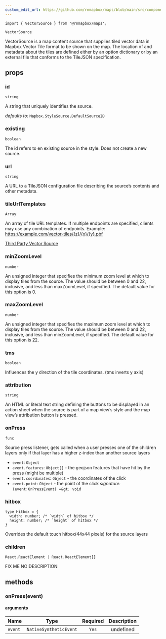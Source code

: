 ```yaml
---
custom_edit_url: https://github.com/rnmapbox/maps/blob/main/src/components/VectorSource.tsx
---
```


  

```tsx
import { VectorSource } from '@rnmapbox/maps';

VectorSource

```
VectorSource is a map content source that supplies tiled vector data in Mapbox Vector Tile format to be shown on the map.
The location of and metadata about the tiles are defined either by an option dictionary or by an external file that conforms to the TileJSON specification.

## props

  
### id

```tsx
string
```
A string that uniquely identifies the source.

  _defaults to:_ `Mapbox.StyleSource.DefaultSourceID`

  
### existing

```tsx
boolean
```
The id refers to en existing source in the style. Does not create a new source.


  
### url

```tsx
string
```
A URL to a TileJSON configuration file describing the source’s contents and other metadata.


  
### tileUrlTemplates

```tsx
Array
```
An array of tile URL templates. If multiple endpoints are specified, clients may use any combination of endpoints.
Example: https://example.com/vector-tiles/{z}/{x}/{y}.pbf

[Third Party Vector Source](../examples/LineLayer/ThirdPartyVectorSource)
  
### minZoomLevel

```tsx
number
```
An unsigned integer that specifies the minimum zoom level at which to display tiles from the source.
The value should be between 0 and 22, inclusive, and less than
maxZoomLevel, if specified. The default value for this option is 0.


  
### maxZoomLevel

```tsx
number
```
An unsigned integer that specifies the maximum zoom level at which to display tiles from the source.
The value should be between 0 and 22, inclusive, and less than
minZoomLevel, if specified. The default value for this option is 22.


  
### tms

```tsx
boolean
```
Influences the y direction of the tile coordinates. (tms inverts y axis)


  
### attribution

```tsx
string
```
An HTML or literal text string defining the buttons to be displayed in an action sheet when the
source is part of a map view’s style and the map view’s attribution button is pressed.


  
### onPress

```tsx
func
```
Source press listener, gets called when a user presses one of the children layers only
if that layer has a higher z-index than another source layers

- `event`: `Object` 
- `event.features`: `Object[]`  - the geojson features that have hit by the press (might be multiple)
- `event.coordinates`: `Object`  - the coordinates of the click
- `event.point`: `Object`  - the point of the click
*signature:*`(event:OnPressEvent) =&gt; void`


  
### hitbox

```tsx
type Hitbox = {
  width: number; /* `width` of hitbox */
  height: number; /* `height` of hitbox */
}
```
Overrides the default touch hitbox(44x44 pixels) for the source layers


  
### children

```tsx
React.ReactElement | React.ReactElement[]
```
FIX ME NO DESCRIPTION


  





## methods
### onPress(event)



#### arguments
| Name | Type | Required | Description  |
| ---- | :--: | :------: | :----------: |
| `event` | `NativeSyntheticEvent` | `Yes` | undefined |



